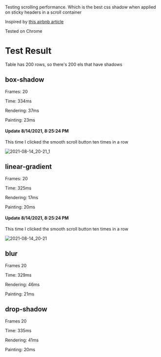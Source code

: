 Testing scrolling performance. Which is the best css shadow when applied on sticky headers in a scroll container

Inspired by [this airbnb article](https://medium.com/airbnb-engineering/css-box-shadow-can-slow-down-scrolling-d8ea47ec6867)

Tested on Chrome

# Test Result

Table has 200 rows, so there's 200 els that have shadows

## box-shadow

Frames: 20

Time: 334ms

Rendering: 37ms

Painting: 23ms

#### Update 8/14/2021, 8:25:24 PM
This time I clicked the smooth scroll button ten times in a row

![2021-08-14_20-21_1](https://user-images.githubusercontent.com/29286430/129465956-2814d7ef-b0dc-447a-9ab3-51e99f43199a.png)


## linear-gradient

Frames: 20

Time: 325ms

Rendering: 17ms

Painting: 20ms

#### Update 8/14/2021, 8:25:24 PM
This time I clicked the smooth scroll button ten times in a row

![2021-08-14_20-21](https://user-images.githubusercontent.com/29286430/129466006-a3bbe7db-7b9b-4779-bc91-e8259b0b5987.png)


## blur

Frames 20

Time: 329ms

Rendering: 46ms

Painting: 21ms

## drop-shadow

Frames 20

Time: 335ms

Rendering: 41ms

Painting: 20ms
